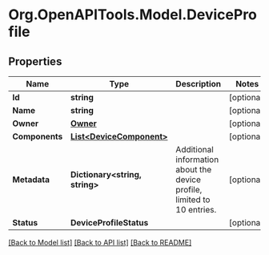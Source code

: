 # Org.OpenAPITools.Model.DeviceProfile
## Properties

Name | Type | Description | Notes
------------ | ------------- | ------------- | -------------
**Id** | **string** |  | [optional] 
**Name** | **string** |  | [optional] 
**Owner** | [**Owner**](Owner.md) |  | [optional] 
**Components** | [**List&lt;DeviceComponent&gt;**](DeviceComponent.md) |  | [optional] 
**Metadata** | **Dictionary&lt;string, string&gt;** | Additional information about the device profile, limited to 10 entries. | [optional] 
**Status** | **DeviceProfileStatus** |  | [optional] 

[[Back to Model list]](../README.md#documentation-for-models) [[Back to API list]](../README.md#documentation-for-api-endpoints) [[Back to README]](../README.md)

